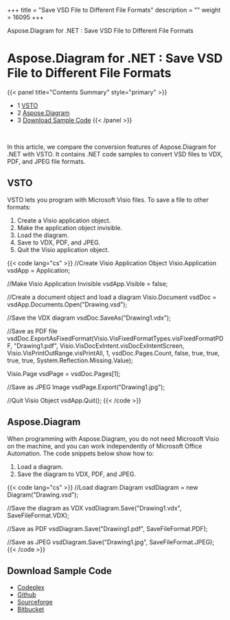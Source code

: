 +++
title = "Save VSD File to Different File Formats" 
description = "" 
weight = 16095 
+++

Aspose.Diagram for .NET : Save VSD File to Different File Formats  

# Aspose.Diagram for .NET : Save VSD File to Different File Formats


{{< panel title="Contents Summary" style="primary" >}}
*   1 [VSTO](#SaveVSDFiletoDifferentFileFormats-VSTO)
*   2 [Aspose.Diagram](#SaveVSDFiletoDifferentFileFormats-Aspose.Diagram)
*   3 [Download Sample Code](#SaveVSDFiletoDifferentFileFormats-DownloadSampleCode)
{{< /panel >}}
 

 

In this article, we compare the conversion features of Aspose.Diagram for .NET with VSTO. It contains .NET code samples to convert VSD files to VDX, PDF, and JPEG file formats.

## VSTO

VSTO lets you program with Microsoft Visio files. To save a file to other formats:

1.  Create a Visio application object.
2.  Make the application object invisible.
3.  Load the diagram.
4.  Save to VDX, PDF, and JPEG.
5.  Quit the Visio application object.

{{< code lang="cs" >}}
//Create Visio Application Object
Visio.Application vsdApp = Application;

//Make Visio Application Invisible
vsdApp.Visible = false;

//Create a document object and load a diagram
Visio.Document vsdDoc = vsdApp.Documents.Open("Drawing.vsd");

//Save the VDX diagram
vsdDoc.SaveAs("Drawing1.vdx");

//Save as PDF file
vsdDoc.ExportAsFixedFormat(Visio.VisFixedFormatTypes.visFixedFormatPDF,
	"Drawing1.pdf", Visio.VisDocExIntent.visDocExIntentScreen,
	Visio.VisPrintOutRange.visPrintAll, 1, vsdDoc.Pages.Count, false, true,
	true, true, true, System.Reflection.Missing.Value);

Visio.Page vsdPage = vsdDoc.Pages[1];

//Save as JPEG Image
vsdPage.Export("Drawing1.jpg");

//Quit Visio Object
vsdApp.Quit();
{{< /code >}}

## Aspose.Diagram

When programming with Aspose.Diagram, you do not need Microsoft Visio on the machine, and you can work independently of Microsoft Office Automation. The code snippets below show how to:

1.  Load a diagram.
2.  Save the diagram to VDX, PDF, and JPEG.

{{< code lang="cs" >}}
//Load diagram
Diagram vsdDiagram = new Diagram("Drawing.vsd");

//Save the diagram as VDX
vsdDiagram.Save("Drawing1.vdx", SaveFileFormat.VDX);

//Save as PDF
vsdDiagram.Save("Drawing1.pdf", SaveFileFormat.PDF);

//Save as JPEG
vsdDiagram.Save("Drawing1.jpg", SaveFileFormat.JPEG);
{{< /code >}}

## Download Sample Code

*   [Codeplex](https://asposevsto.codeplex.com/downloads/get/772933)
*   [Github](https://github.com/asposemarketplace/Aspose_for_VSTO/releases/download/Aspose.Diagram1.0/Save.VSD.file.to.different.file.formats.VDX.PDF.and.JPEG.Aspose.Diagram.zip)
*   [Sourceforge](https://sourceforge.net/projects/asposevsto/files/Aspose.Diagram%20Vs%20VSTO%20Visio/Save%20VSD%20file%20to%20different%20file%20formats%20VDX%20PDF%20and%20JPEG%20(Aspose.Diagram).zip/download)
*   [Bitbucket](https://bitbucket.org/asposemarketplace/aspose-for-vsto/downloads/Save%20VSD%20file%20to%20different%20file%20formats%20VDX%20PDF%20and%20JPEG%20(Aspose.Diagram).zip)

